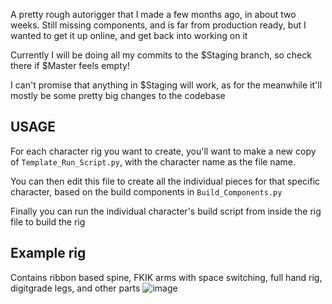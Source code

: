 A pretty rough autorigger that I made a few months ago, in about two weeks.
Still missing components, and is far from production ready, but I wanted to get it up online, and get back into working on it

Currently I will be doing all my commits to the $Staging branch, so check there if $Master feels empty!

I can't promise that anything in $Staging will work, as for the meanwhile it'll mostly be some pretty big changes to the codebase


## USAGE
For each character rig you want to create, you'll want to make a new copy of `Template_Run_Script.py`, with the character name as the file name.

You can then edit this file to create all the individual pieces for that specific character, based on the build components in `Build_Components.py`

Finally you can run the individual character's build script from inside the rig file to build the rig 

## Example rig

Contains ribbon based spine, FKIK arms with space switching, full hand rig, digitgrade legs, and other parts
![image](https://user-images.githubusercontent.com/37246948/135916298-46022efe-c81f-4022-a0cb-d90006d67175.png)
